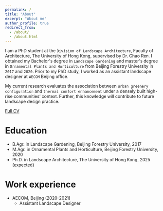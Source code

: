 ```yaml
---
permalink: /
title: "About"
excerpt: "About me"
author_profile: true
redirect_from: 
  - /about/
  - /about.html
---
```

I am a PhD student at the `Division of Landscape Architecture`, Faculty of Architecture, The University of Hong Kong, supervised by Dr. Chao Ren. I obtained my Bachelor's degree in `Landscape Gardening` and master's degree in `Ornamental Plants and Horticulture` from Beijing Forestry University in `2017` and `2020`. Prior to my PhD study, I worked as an assistant landscape designer at `AECOM` Beijing office.

My current research evaluates the association between `urban greenery configuration` and `thermal comfort enhancement` under a densely built high-rise communities’ context. Further, this knowledge will contribute to future landscape design practice.

[Full CV](http://yilun595.github.io/files/YilunLi-CV.pdf)

Education
======
* B.Agr. in Landscape Gardening, Beijing Forestry University, 2017
* M.Agr. in Ornamental Plants and Horticulture, Beijing Forestry University, 2020
* Ph.D. in Landscape Architecture, The University of Hong Kong, 2025 (expected)

Work experience
======
* AECOM, Beijing (2020-2021)
  * Assistant Landscape Designer